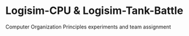 # Logisim-CPU & Logisim-Tank-Battle
Computer Organization Principles experiments and team assignment
